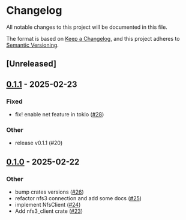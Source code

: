 # Changelog

All notable changes to this project will be documented in this file.

The format is based on [Keep a Changelog](https://keepachangelog.com/en/1.0.0/),
and this project adheres to [Semantic Versioning](https://semver.org/spec/v2.0.0.html).

## [Unreleased]

## [0.1.1](https://github.com/Vaiz/nfs3/compare/nfs3_client-v0.1.0...nfs3_client-v0.1.1) - 2025-02-23

### Fixed

- fix! enable net feature in tokio ([#28](https://github.com/Vaiz/nfs3/pull/28))

### Other

- release v0.1.1 (#20)

## [0.1.0](https://github.com/Vaiz/nfs3/releases/tag/nfs3_client-v0.1.0) - 2025-02-22

### Other

- bump crates versions ([#26](https://github.com/Vaiz/nfs3/pull/26))
- refactor nfs3 connection and add some docs ([#25](https://github.com/Vaiz/nfs3/pull/25))
- implement NfsClient ([#24](https://github.com/Vaiz/nfs3/pull/24))
- Add nfs3_client crate ([#23](https://github.com/Vaiz/nfs3/pull/23))
